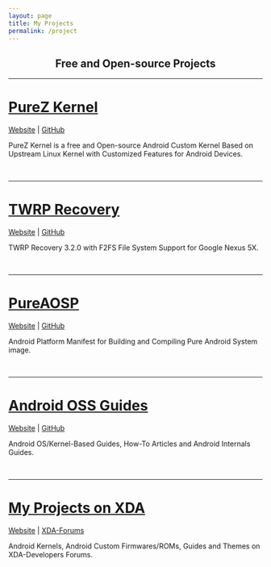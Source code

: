 ```yaml
---
layout: page
title: My Projects
permalink: /project
---
```


<h2 align="center">Free and Open-source Projects</h2>

---

<h1><a href="https://zawzaww.github.io/project/purez-kernel"><b>PureZ Kernel</b></a></h1>

<p><a href="https://zawzaww.github.io/project/purez-kernel">Website</a> | <a href="https://github.com/users/zawzaww/projects/1">GitHub</a></p>
<p>PureZ Kernel is a free and Open-source Android Custom Kernel Based on Upstream Linux Kernel with Customized Features for Android Devices.</p>
<br>

---

<h1><a href="https://zawzaww.github.io/project/twrp-3.2.0-bullhead"><b>TWRP Recovery</b></a></h1>

<p><a href="https://zawzaww.github.io/project/twrp-3.2.0-bullhead">Website</a> | <a href="https://github.com/zawzaww/twrp-device-bullhead">GitHub</a></p>
<p>TWRP Recovery 3.2.0 with F2FS File System Support for Google Nexus 5X.</p>
<br>

---

<h1><a href="https://zawzaww.github.io/project/aosp-android"><b>PureAOSP</b></a></h1>

<p><a href="https://zawzaww.github.io/project/aosp-android">Website</a> | <a href="https://github.com/zawzaww/aosp-android">GitHub</a></p>
<p>Android Platform Manifest for Building and Compiling Pure Android System image.</p>
<br>

---

<h1><a href="https://zawzaww.github.io/project/androidoss-guides"><b>Android OSS Guides</b></a></h1>

<p><a href="https://zawzaww.github.io/project/androidoss-guides">Website</a> | <a href="https://github.com/zawzaww/androidoss-guides">GitHub</a></p>
<p>Android OS/Kernel-Based Guides, How-To Articles and Android Internals Guides.</p>
<br>

---

<h1><a href="https://zawzaww.github.io/project/xda-threads-works"><b>My Projects on XDA</b></a></h1>

<p><a href="https://zawzaww.github.io/project/xda-threads-works">Website</a> | <a href="https://forum.xda-developers.com/member.php?u=7581611">XDA-Forums</a></p>
<p>Android Kernels, Android Custom Firmwares/ROMs, Guides and Themes on XDA-Developers Forums.</p>
